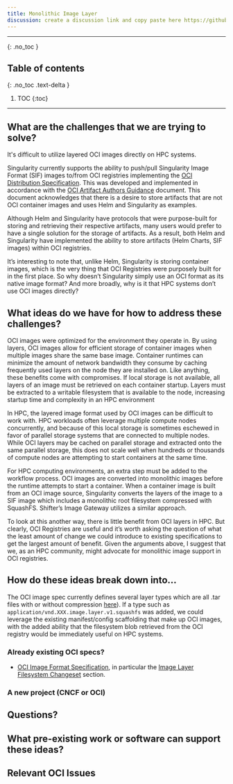 ```yaml
---
title: Monolithic Image Layer
discussion: create a discussion link and copy paste here https://github.com/supercontainers/containers-wg/discussions
---
```


---

{: .no_toc }

## Table of contents
{: .no_toc .text-delta }

1. TOC
{:toc}

---

## What are the challenges that we are trying to solve?

It's difficult to utilize layered OCI images directly on HPC systems.

Singularity currently supports the ability to push/pull Singularity Image Format (SIF) images to/from OCI registries implementing the [OCI Distribution Specification](https://github.com/opencontainers/distribution-spec/blob/main/spec.md). This was developed and implemented in accordance with the [OCI Artifact Authors Guidance](https://github.com/opencontainers/artifacts/blob/master/artifact-authors.md) document. This document acknowledges that there is a desire to store artifacts that are not OCI container images and uses Helm and Singularity as examples.

Although Helm and Singularity have protocols that were purpose-built for storing and retrieving their respective artifacts, many users would prefer to have a single solution for the storage of artifacts. As a result, both Helm and Singularity have implemented the ability to store artifacts (Helm Charts, SIF images) within OCI registries.

It’s interesting to note that, unlike Helm, Singularity is storing container images, which is the very thing that OCI Registries were purposely built for in the first place. So why doesn’t Singularity simply use an OCI format as its native image format? And more broadly, why is it that HPC systems don’t use OCI images directly?

## What ideas do we have for how to address these challenges?

OCI images were optimized for the environment they operate in. By using layers, OCI images allow for efficient storage of container images when multiple images share the same base image. Container runtimes can minimize the amount of network bandwidth they consume by caching frequently used layers on the node they are installed on. Like anything, these benefits come with compromises. If local storage is not available, all layers of an image must be retrieved on each container startup. Layers must be extracted to a writable filesystem that is available to the node, increasing startup time and complexity in an HPC environment

In HPC, the layered image format used by OCI images can be difficult to work with. HPC workloads often leverage multiple compute nodes concurrently, and because of this local storage is sometimes eschewed in favor of parallel storage systems that are connected to multiple nodes. While OCI layers may be cached on parallel storage and extracted onto the same parallel storage, this does not scale well when hundreds or thousands of compute nodes are attempting to start containers at the same time.

For HPC computing environments, an extra step must be added to the workflow process. OCI images are converted into monolithic images before the runtime attempts to start a container. When a container image is built from an OCI image source, Singularity converts the layers of the image to a SIF image which includes a monolithic root filesystem compressed with SquashFS. Shifter’s Image Gateway utilizes a similar approach.

To look at this another way, there is little benefit from OCI layers in HPC. But clearly, OCI Registries are useful and it’s worth asking the question of what the least amount of change we could introduce to existing specifications to get the largest amount of benefit. Given the arguments above, I suggest that we, as an HPC community, might advocate for monolithic image support in OCI registries.

## How do these ideas break down into...

The OCI image spec currently defines several layer types which are all .tar files with or without compression [here](https://github.com/opencontainers/image-spec/blob/master/layer.md)). If a type such as `application/vnd.XXX.image.layer.v1.squashfs` was added, we could leverage the existing manifest/config scaffolding that make up OCI images, with the added ability that the filesystem blob retrieved from the OCI registry would be immediately useful on HPC systems.

### Already existing OCI specs?

- [OCI Image Format Specification](https://github.com/opencontainers/image-spec/blob/master/spec.md), in particular the [Image Layer Filesystem Changeset](https://github.com/opencontainers/image-spec/blob/master/layer.md) section.

### A new project (CNCF or OCI)

## Questions?

## What pre-existing work or software can support these ideas?

## Relevant OCI Issues
